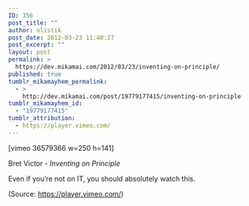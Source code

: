 ```yaml
---
ID: 356
post_title: ""
author: olistik
post_date: 2012-03-23 11:40:27
post_excerpt: ""
layout: post
permalink: >
  https://dev.mikamai.com/2012/03/23/inventing-on-principle/
published: true
tumblr_mikamayhem_permalink:
  - >
    http://dev.mikamai.com/post/19779177415/inventing-on-principle
tumblr_mikamayhem_id:
  - "19779177415"
tumblr_attribution:
  - https://player.vimeo.com/
---
```

[vimeo 36579366 w=250 h=141]
<p>Bret Victor - <em>Inventing on Principle</em></p>
<p>Even if you&rsquo;re not on IT, you should absolutely watch this.</p><div class="attribution">(<span>Source:</span> <a href="https://player.vimeo.com/">https://player.vimeo.com/</a>)</div>